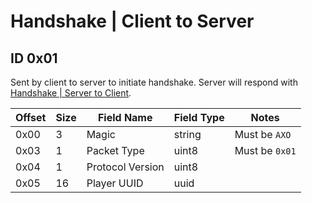 # Handshake | Client to Server

## ID 0x01

Sent by client to server to initiate handshake. Server will respond with [Handshake | Server to Client](../serverToClient/0x01_handshake.md).

<table>
    <thead>
        <tr>
            <th>Offset</th>
            <th>Size</th>
            <th>Field Name</th>
            <th>Field Type</th>
            <th>Notes</th>
        </tr>
    </thead>
    <tbody>
    <tr>
        <td>0x00</td>
        <td>3</td>
        <td>Magic</td>
        <td>string</td>
        <td>Must be <code>AXO</code></td>
    </tr>
        <tr>
        <td>0x03</td>
        <td>1</td>
        <td>Packet Type</td>
        <td>uint8</td>
        <td>Must be <code>0x01</code></td>
    </tr>
    <tr>
        <td>0x04</td>
        <td>1</td>
        <td>Protocol Version</td>
        <td>uint8</td>
    </tr>
    <tr>
        <td>0x05</td>
        <td>16</td>
        <td>Player UUID</td>
        <td>uuid</td>
        <td></td>
    </tr>
    </tbody>
</table>
